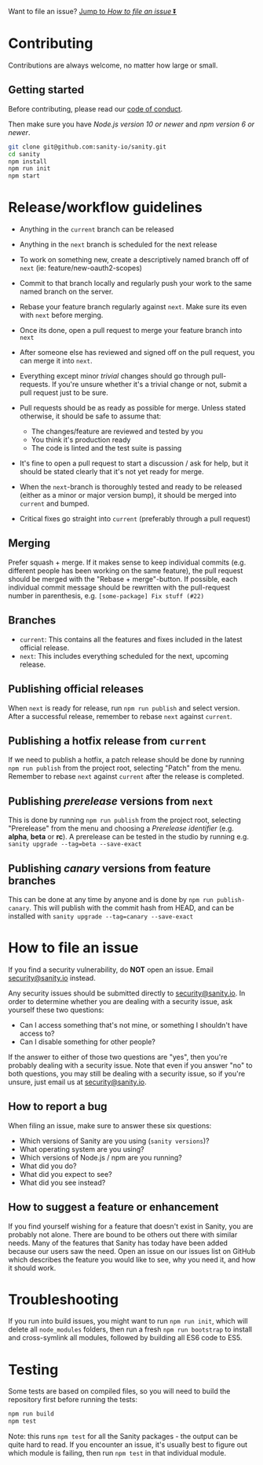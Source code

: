 Want to file an issue? [Jump to _How to file an issue_ ⏬](#how-to-file-an-issue)

# Contributing

Contributions are always welcome, no matter how large or small.

## Getting started

Before contributing, please read our [code of conduct](https://github.com/sanity-io/sanity/blob/current/CODE_OF_CONDUCT.md).

Then make sure you have _Node.js version 10 or newer_ and _npm version 6 or newer_.

```sh
git clone git@github.com:sanity-io/sanity.git
cd sanity
npm install
npm run init
npm start
```

# Release/workflow guidelines

- Anything in the `current` branch can be released
- Anything in the `next` branch is scheduled for the next release
- To work on something new, create a descriptively named branch off of `next` (ie: feature/new-oauth2-scopes)
- Commit to that branch locally and regularly push your work to the same named branch on the server.
- Rebase your feature branch regularly against `next`. Make sure its even with `next` before merging.
- Once its done, open a pull request to merge your feature branch into `next`
- After someone else has reviewed and signed off on the pull request, you can merge it into `next`.
- Everything except minor _trivial_ changes should go through pull-requests. If you're unsure whether it's a trivial change or not, submit a pull request just to be sure.
- Pull requests should be as ready as possible for merge. Unless stated otherwise, it should be safe to assume that:

  - The changes/feature are reviewed and tested by you
  - You think it's production ready
  - The code is linted and the test suite is passing

- It's fine to open a pull request to start a discussion / ask for help, but it should be stated clearly that it's not yet ready for merge.
- When the `next`-branch is thoroughly tested and ready to be released (either as a minor or major version bump), it should be merged into `current` and bumped.
- Critical fixes go straight into `current` (preferably through a pull request)

## Merging

Prefer squash + merge. If it makes sense to keep individual commits (e.g. different people has been working on the same feature), the pull request should be merged with the "Rebase + merge"-button. If possible, each individual commit message should be rewritten with the pull-request number in parenthesis, e.g. `[some-package] Fix stuff (#22)`

## Branches

- `current`: This contains all the features and fixes included in the latest official release.
- `next`: This includes everything scheduled for the next, upcoming release.

## Publishing official releases

When `next` is ready for release, run `npm run publish` and select version. After a successful release, remember to rebase `next` against `current`.

## Publishing a hotfix release from `current`

If we need to publish a hotfix, a patch release should be done by running `npm run publish` from the project root, selecting "Patch" from the menu. Remember to rebase `next` against `current` after the release is completed.

## Publishing _prerelease_ versions from `next`

This is done by running `npm run publish` from the project root, selecting "Prerelease" from the menu and choosing a _Prerelease identifier_ (e.g. **alpha**, **beta** or **rc**). A prerelease can be tested in the studio by running e.g. `sanity upgrade --tag=beta --save-exact`

## Publishing _canary_ versions from feature branches

This can be done at any time by anyone and is done by `npm run publish-canary`. This will publish with the commit hash from HEAD, and can be installed with `sanity upgrade --tag=canary --save-exact`

# How to file an issue

If you find a security vulnerability, do **NOT** open an issue. Email security@sanity.io instead.

Any security issues should be submitted directly to security@sanity.io. In order to determine whether you are dealing with a security issue, ask yourself these two questions:

- Can I access something that's not mine, or something I shouldn't have access to?
- Can I disable something for other people?

If the answer to either of those two questions are "yes", then you're probably dealing with a security issue. Note that even if you answer "no" to both questions, you may still be dealing with a security issue, so if you're unsure, just email us at security@sanity.io.

## How to report a bug

When filing an issue, make sure to answer these six questions:

- Which versions of Sanity are you using (`sanity versions`)?
- What operating system are you using?
- Which versions of Node.js / npm are you running?
- What did you do?
- What did you expect to see?
- What did you see instead?

## How to suggest a feature or enhancement

If you find yourself wishing for a feature that doesn't exist in Sanity, you are probably not alone. There are bound to be others out there with similar needs. Many of the features that Sanity has today have been added because our users saw the need. Open an issue on our issues list on GitHub which describes the feature you would like to see, why you need it, and how it should work.

# Troubleshooting

If you run into build issues, you might want to run `npm run init`, which will delete all `node_modules` folders, then run a fresh `npm run bootstrap` to install and cross-symlink all modules, followed by building all ES6 code to ES5.

# Testing

Some tests are based on compiled files, so you will need to build the repository first before running the tests:

```sh
npm run build
npm test
```

Note: this runs `npm test` for all the Sanity packages - the output can be quite hard to read. If you encounter an issue, it's usually best to figure out which module is failing, then run `npm test` in that individual module.
